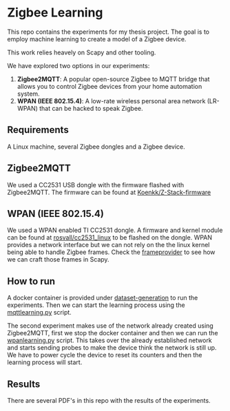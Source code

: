 # Zigbee Learning
This repo contains the experiments for my thesis project. The goal is to employ machine learning to create a model of a Zigbee device. 

This work relies heavely on Scapy and other tooling.

We have explored two options in our experiments:
1. **Zigbee2MQTT**: A popular open-source Zigbee to MQTT bridge that allows you to control Zigbee devices from your home automation system.
2. **WPAN (IEEE 802.15.4)**: A low-rate wireless personal area network (LR-WPAN) that can be hacked to speak Zigbee. 

## Requirements
A Linux machine, several Zigbee dongles and a Zigbee device.

## Zigbee2MQTT
We used a CC2531 USB dongle with the firmware flashed with Zigbee2MQTT. The firmware can be found at [Koenkk/Z-Stack-firmware](https://github.com/Koenkk/Z-Stack-firmware)

## WPAN (IEEE 802.15.4)
We used a WPAN enabled TI CC2531 dongle. A firmware and kernel module can be found at [rosvall/cc2531_linux](https://github.com/rosvall/cc2531_linux) to be flashed on the dongle.
WPAN provides a network interface but we can not rely on the the linux kernel being able to handle Zigbee frames. Check the [frameprovider](./zigbee_frames/frameprovider.py) to see how we can craft those frames in Scapy.

## How to run
A docker container is provided under [dataset-generation](./dataset-generation/README.md) to run the experiments. Then we can start the learning process using the [mqttlearning.py](./mqttlearning.py) script.

The second experiment makes use of the network already created using Zigbee2MQTT, first we stop the docker container and then we can run the [wpanlearning.py](./wpanlearning.py) script.
This takes over the already established network and starts sending probes to make the device think the network is still up. We have to power cycle the device to reset its counters and then the learning process will start.

## Results
There are several PDF's in this repo with the results of the experiments. 